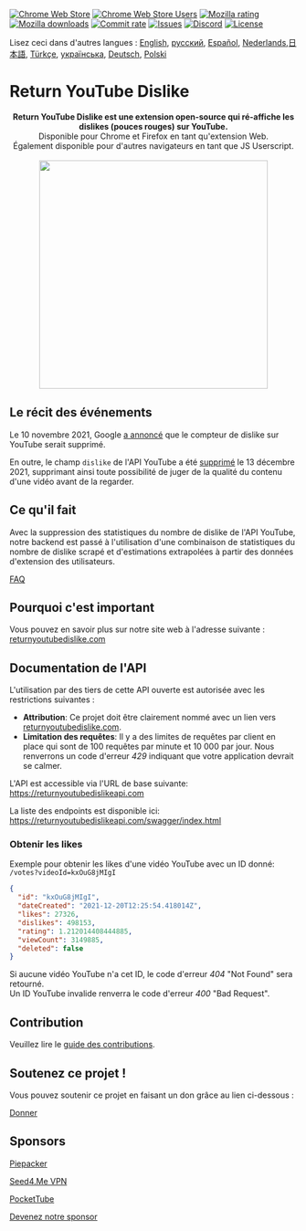 [![Chrome Web Store](https://img.shields.io/chrome-web-store/stars/gebbhagfogifgggkldgodflihgfeippi?label=Chrome%20Rating&style=flat&logo=google)](https://chrome.google.com/webstore/detail/youtube-dislike-button/gebbhagfogifgggkldgodflihgfeippi/)
[![Chrome Web Store Users](https://img.shields.io/chrome-web-store/users/gebbhagfogifgggkldgodflihgfeippi?label=Chrome%20Users&style=flat&logo=google)](https://chrome.google.com/webstore/detail/youtube-dislike-button/gebbhagfogifgggkldgodflihgfeippi/)
[![Mozilla rating](https://img.shields.io/amo/stars/return-youtube-dislikes?label=Firefox%20Rating&style=flat&logo=firefox)](https://addons.mozilla.org/en-US/firefox/addon/return-youtube-dislikes/)
[![Mozilla downloads](https://img.shields.io/amo/users/return-youtube-dislikes?label=Firefox%20Users&style=flat&logo=firefox)](https://addons.mozilla.org/en-US/firefox/addon/return-youtube-dislikes/)
[![Commit rate](https://img.shields.io/github/commit-activity/m/Anarios/return-youtube-dislike?label=Commits&style=flat)](https://github.com/Anarios/return-youtube-dislike/commits/main)
[![Issues](https://img.shields.io/github/issues/Anarios/return-youtube-dislike?style=flat&label=Issues)](https://github.com/Anarios/return-youtube-dislike/issues)
[![Discord](https://img.shields.io/discord/909435648170160229?label=Discord&style=flat&logo=discord)](https://discord.gg/UMxyMmCgfF)
[![License](https://img.shields.io/badge/License-GPLv3-blue.svg?style=flat)](LICENSE)

Lisez ceci dans d'autres langues : [English](README.md), [русский](READMEru.md),  [Español](READMEes.md), [Nederlands](READMEnl.md),[日本語](READMEja.md), [Türkçe](READMEtr.md), [українська](READMEuk.md), [Deutsch](READMEde.md), [Polski](READMEpl.md)


# Return YouTube Dislike

<p align="center">
    <b>Return YouTube Dislike est une extension open-source qui ré-affiche les dislikes (pouces rouges) sur YouTube.</b><br>
    Disponible pour Chrome et Firefox en tant qu'extension Web.<br>
    Également disponible pour d'autres navigateurs en tant que JS Userscript.<br><br>
    <img width="400px" src="https://user-images.githubusercontent.com/18729296/141743755-2be73297-250e-4cd1-ac93-8978c5a39d10.png"/>
</p>

## Le récit des événements

Le 10 novembre 2021, Google [a annoncé](https://blog.youtube/news-and-events/update-to-youtube/) que le compteur de dislike sur YouTube serait supprimé.

En outre, le champ `dislike` de l'API YouTube a été [supprimé](https://support.google.com/youtube/thread/134791097/update-to-youtube-dislike-counts) le 13 décembre 2021, supprimant ainsi toute possibilité de juger de la qualité du contenu d'une vidéo avant de la regarder.

## Ce qu'il fait

Avec la suppression des statistiques du nombre de dislike de l'API YouTube, notre backend est passé à l'utilisation d'une combinaison de statistiques du nombre de dislike scrapé et d'estimations extrapolées à partir des données d'extension des utilisateurs.

[FAQ](Docs/FAQfr.md)

## Pourquoi c'est important

Vous pouvez en savoir plus sur notre site web à l'adresse suivante : [returnyoutubedislike.com](https://www.returnyoutubedislike.com/)

## Documentation de l'API

L'utilisation par des tiers de cette API ouverte est autorisée avec les restrictions suivantes :

- **Attribution**: Ce projet doit être clairement nommé avec un lien vers [returnyoutubedislike.com](https://returnyoutubedislike.com/).
- **Limitation des requêtes**: Il y a des limites de requêtes par client en place qui sont de 100 requêtes par minute et 10 000 par jour. Nous renverrons un code d'erreur _429_ indiquant que votre application devrait se calmer.

L'API est accessible via l'URL de base suivante:  
https://returnyoutubedislikeapi.com

La liste des endpoints est disponible ici:  
https://returnyoutubedislikeapi.com/swagger/index.html

### Obtenir les likes

Exemple pour obtenir les likes d'une vidéo YouTube avec un ID donné:  
`/votes?videoId=kxOuG8jMIgI`

```json
{
  "id": "kxOuG8jMIgI",
  "dateCreated": "2021-12-20T12:25:54.418014Z",
  "likes": 27326,
  "dislikes": 498153,
  "rating": 1.212014408444885,
  "viewCount": 3149885,
  "deleted": false
}
```

Si aucune vidéo YouTube n'a cet ID, le code d'erreur _404_ "Not Found" sera retourné.  
Un ID YouTube invalide renverra le code d'erreur _400_ "Bad Request".

<!---
## Documentation de l'API

Vous pouvez consulter toute la documentation sur notre site web.
[https://returnyoutubedislike.com/docs](https://returnyoutubedislike.com/docs) -->

## Contribution

Veuillez lire le [guide des contributions](CONTRIBUTINGfr.md).

## Soutenez ce projet !

Vous pouvez soutenir ce projet en faisant un don grâce au lien ci-dessous :

[Donner](https://returnyoutubedislike.com/donate)

## Sponsors

[Piepacker](https://piepacker.com)

[Seed4.Me VPN](https://www.seed4.me/users/register?gift=ReturnYoutubeDislike)

[PocketTube](https://yousub.info/?utm_source=returnyoutubedislike)

[Devenez notre sponsor](https://www.patreon.com/join/returnyoutubedislike/checkout?rid=8008601)
